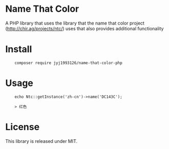 # Name That Color

A PHP library that uses the library that the name that color project (http://chir.ag/projects/ntc/) uses that also provides additional functionality

# Install

```
    composer require jyj1993126/name-that-color-php
```

# Usage

```
    echo Ntc::getInstance('zh-cn')->name('DC143C');
    
    > 红色
```

# License

This library is released under MIT.
